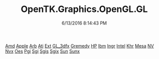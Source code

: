 ﻿---
title: OpenTK.Graphics.OpenGL.GL
date: 6/13/2016 8:14:43 PM
---

[Amd](T-OpenTK.Graphics.OpenGL.GL.Amd.html)
[Apple](T-OpenTK.Graphics.OpenGL.GL.Apple.html)
[Arb](T-OpenTK.Graphics.OpenGL.GL.Arb.html)
[Ati](T-OpenTK.Graphics.OpenGL.GL.Ati.html)
[Ext](T-OpenTK.Graphics.OpenGL.GL.Ext.html)
[GL_3dfx](T-OpenTK.Graphics.OpenGL.GL.GL_3dfx.html)
[Gremedy](T-OpenTK.Graphics.OpenGL.GL.Gremedy.html)
[HP](T-OpenTK.Graphics.OpenGL.GL.HP.html)
[Ibm](T-OpenTK.Graphics.OpenGL.GL.Ibm.html)
[Ingr](T-OpenTK.Graphics.OpenGL.GL.Ingr.html)
[Intel](T-OpenTK.Graphics.OpenGL.GL.Intel.html)
[Khr](T-OpenTK.Graphics.OpenGL.GL.Khr.html)
[Mesa](T-OpenTK.Graphics.OpenGL.GL.Mesa.html)
[NV](T-OpenTK.Graphics.OpenGL.GL.NV.html)
[Nvx](T-OpenTK.Graphics.OpenGL.GL.Nvx.html)
[Oes](T-OpenTK.Graphics.OpenGL.GL.Oes.html)
[Pgi](T-OpenTK.Graphics.OpenGL.GL.Pgi.html)
[Sgi](T-OpenTK.Graphics.OpenGL.GL.Sgi.html)
[Sgis](T-OpenTK.Graphics.OpenGL.GL.Sgis.html)
[Sgix](T-OpenTK.Graphics.OpenGL.GL.Sgix.html)
[Sun](T-OpenTK.Graphics.OpenGL.GL.Sun.html)
[Sunx](T-OpenTK.Graphics.OpenGL.GL.Sunx.html)
